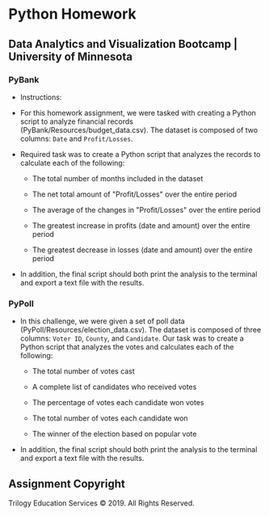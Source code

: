# Python Homework 

## Data Analytics and Visualization Bootcamp | University of Minnesota

### PyBank

* Instructions:

* For this homework assignment, we were tasked with creating a Python script to analyze financial records (PyBank/Resources/budget_data.csv). The dataset is composed of two columns: `Date` and `Profit/Losses`. 

* Required task was to create a Python script that analyzes the records to calculate each of the following:

  * The total number of months included in the dataset

  * The net total amount of "Profit/Losses" over the entire period

  * The average of the changes in "Profit/Losses" over the entire period

  * The greatest increase in profits (date and amount) over the entire period

  * The greatest decrease in losses (date and amount) over the entire period

* In addition, the final script should both print the analysis to the terminal and export a text file with the results.

### PyPoll

* In this challenge, we were given a set of poll data (PyPoll/Resources/election_data.csv). The dataset is composed of three columns: `Voter ID`, `County`, and `Candidate`. Our task was to create a Python script that analyzes the votes and calculates each of the following:

  * The total number of votes cast 

  * A complete list of candidates who received votes 

  * The percentage of votes each candidate won votes

  * The total number of votes each candidate won

  * The winner of the election based on popular vote 

* In addition, the final script should both print the analysis to the terminal and export a text file with the results.


## Assignment Copyright

Trilogy Education Services © 2019. All Rights Reserved.
